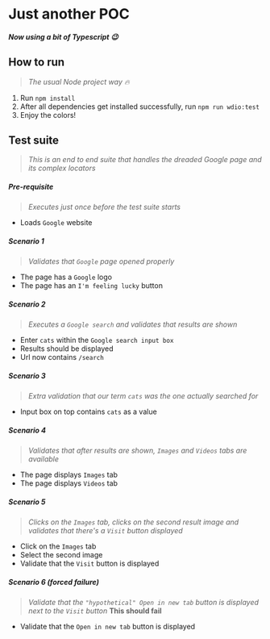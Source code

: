 # Just another POC
##### _Now using a bit of Typescript :wink:_

## How to run
> _The usual Node project way :fire:_

1. Run `npm install`
1. After all dependencies get installed successfully, run `npm run wdio:test`
1. Enjoy the colors!

## Test suite
> _This is an end to end suite that handles the dreaded Google page and its complex locators_

##### Pre-requisite
> _Executes just once before the test suite starts_

* Loads `Google` website

##### Scenario 1
> _Validates that `Google` page opened properly_

* The page has a `Google` logo
* The page has an `I'm feeling lucky` button
  
##### Scenario 2
> _Executes a `Google search` and validates that results are shown_

* Enter `cats` within the `Google search input box`
* Results should be displayed
* Url now contains `/search`

##### Scenario 3
> _Extra validation that our term `cats` was the one actually searched for_

* Input box on top contains `cats` as a value

##### Scenario 4
> _Validates that after results are shown, `Images` and `Videos` tabs are available_

* The page displays `Images` tab
* The page displays `Videos` tab
  
##### Scenario 5
> _Clicks on the `Images` tab, clicks on the second result image and validates that there's a `Visit` button displayed_

* Click on the `Images` tab
* Select the second image
* Validate that the `Visit` button is displayed

##### Scenario 6 (forced failure)
> _Validate that the `"hypothetical" Open in new tab` button is displayed next to the `Visit` button_
> **This should fail**

* Validate that the `Open in new tab` button is displayed

